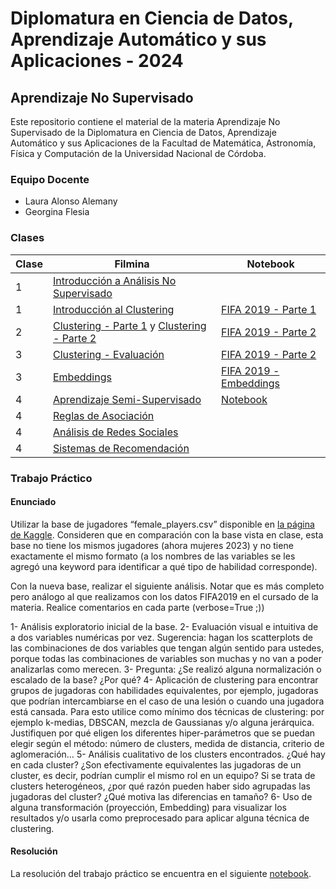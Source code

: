 # Diplomatura en Ciencia de Datos, Aprendizaje Automático y sus Aplicaciones - 2024

## Aprendizaje No Supervisado

Este repositorio contiene el material de la materia Aprendizaje No Supervisado de la Diplomatura en Ciencia de Datos, Aprendizaje Automático y sus Aplicaciones de la Facultad de Matemática, Astronomía, Física y Computación de la Universidad Nacional de Córdoba.

### Equipo Docente

- Laura Alonso Alemany
- Georgina Flesia

### Clases

| Clase | Filmina | Notebook |
|-------|---------|----------|
| 1 | [Introducción a Análisis No Supervisado](./clases/filminas/clase1_intro.pdf) | |
| 1 | [Introducción al Clustering](./clases/filminas/clase1_intro_clustering.pdf) | [FIFA 2019 - Parte 1](./clases/notebooks/ntb_clustering_1_fifa2019_Colab.ipynb) |
| 2 | [Clustering - Parte 1](./clases/filminas/clase2_clustering.pdf) y [Clustering - Parte 2](./clases/filminas/clase2_clustering2.pdf) | [FIFA 2019 - Parte 2](./clases/notebooks/ntb_clustering_2_fifa2019_Colab.ipynb) |
| 3 | [Clustering - Evaluación](./clases/filminas/clase3_evaluacion_de_clustering.pdf) | [FIFA 2019 - Parte 2](./clases/notebooks/ntb_clustering_2_fifa2019_Colab.ipynb) |
| 3 | [Embeddings](./clases/filminas/clase3_embeddings.pdf) | [FIFA 2019 - Embeddings](./clases/notebooks/ntb_embeddings_fifa2019.ipynb) |
| 4 | [Aprendizaje Semi-Supervisado](./clases/filminas/clase4_aprendizaje_semisupervisado.pdf) | [Notebook](./clases/notebooks/ntb_semisup_y_self_learning_imagen.ipynb) |
| 4 | [Reglas de Asociación](./clases/filminas/clase4_reglas_de_asociacion.pdf) | |
| 4 | [Análisis de Redes Sociales](./clases/filminas/clase4_analisis_de_redes_sociales.pdf) | |
| 4 | [Sistemas de Recomendación](./clases/filminas/clase4_sistemas_de_recomendacion.pdf) | |

### Trabajo Práctico

#### Enunciado

Utilizar la base de jugadores “female_players.csv” disponible en [la página de Kaggle](https://www.kaggle.com/datasets/stefanoleone992/fifa-23-complete-player-dataset). Consideren que en comparación con la base vista en clase, esta base no tiene los mismos jugadores (ahora mujeres 2023) y no tiene exactamente el mismo formato (a los nombres de las variables se les agregó una keyword para identificar a qué tipo de habilidad corresponde).

Con la nueva base, realizar el siguiente análisis. Notar que es más completo pero análogo al que realizamos con los datos FIFA2019 en el cursado de la materia. Realice comentarios en cada parte (verbose=True ;))

1- Análisis exploratorio inicial de la base.
2- Evaluación visual e intuitiva de a dos variables numéricas por vez. Sugerencia: hagan los scatterplots de las combinaciones de dos variables que tengan algún sentido para ustedes, porque todas las combinaciones de variables son muchas y no van a poder analizarlas como merecen.
3- Pregunta: ¿Se realizó alguna normalización o escalado de la base? ¿Por qué?
4- Aplicación de clustering para encontrar grupos de jugadoras con habilidades equivalentes, por ejemplo, jugadoras que podrían intercambiarse en el caso de una lesión o cuando una jugadora está cansada. Para esto utilice como mínimo dos técnicas de clustering: por ejemplo k-medias, DBSCAN, mezcla de Gaussianas y/o alguna jerárquica. Justifiquen por qué eligen los diferentes hiper-parámetros que se puedan elegir según el método: número de clusters, medida de distancia, criterio de aglomeración… 
5- Análisis cualitativo de los clusters encontrados. ¿Qué hay en cada cluster? ¿Son efectivamente equivalentes las jugadoras de un cluster, es decir, podrían cumplir el mismo rol en un equipo? Si se trata de clusters heterogéneos, ¿por qué razón pueden haber sido agrupadas las jugadoras del cluster? ¿Qué motiva las diferencias en tamaño?
6- Uso de alguna transformación (proyección, Embedding) para visualizar los resultados y/o usarla como preprocesado para aplicar alguna técnica de clustering.

#### Resolución

La resolución del trabajo práctico se encuentra en el siguiente [notebook](./entregables/grupal.ipynb).